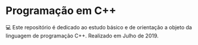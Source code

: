 # Programação em C++
💻 Este repositório é dedicado ao estudo básico e de orientação a objeto da linguagem de programação C++. Realizado em Julho de 2019.

        
